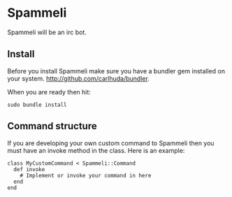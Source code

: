 # Spammeli

Spammeli will be an irc bot.

## Install

Before you install Spammeli make sure you have a bundler gem installed on your system. http://github.com/carlhuda/bundler.

When you are ready then hit:

    sudo bundle install
    
## Command structure

If you are developing your own custom command to Spammeli then you must have an invoke method in the class. Here is an example:

    class MyCustomCommand < Spammeli::Command
      def invoke
        # Implement or invoke your command in here
      end
    end
